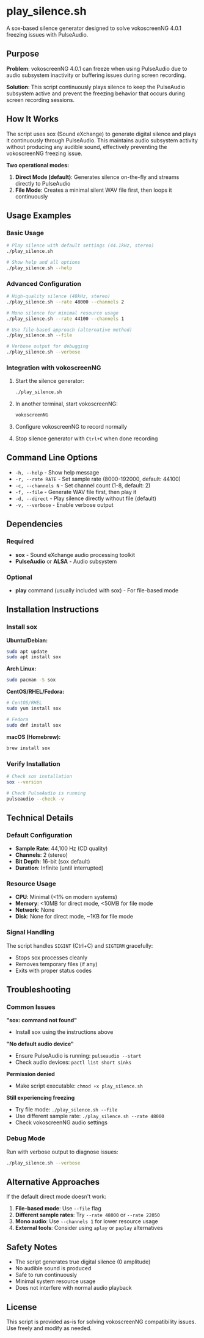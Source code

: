 # play_silence.sh

A sox-based silence generator designed to solve vokoscreenNG 4.0.1 freezing issues with PulseAudio.

## Purpose

**Problem**: vokoscreenNG 4.0.1 can freeze when using PulseAudio due to audio subsystem inactivity or buffering issues during screen recording.

**Solution**: This script continuously plays silence to keep the PulseAudio subsystem active and prevent the freezing behavior that occurs during screen recording sessions.

## How It Works

The script uses sox (Sound eXchange) to generate digital silence and plays it continuously through PulseAudio. This maintains audio subsystem activity without producing any audible sound, effectively preventing the vokoscreenNG freezing issue.

**Two operational modes:**

1. **Direct Mode (default)**: Generates silence on-the-fly and streams directly to PulseAudio
2. **File Mode**: Creates a minimal silent WAV file first, then loops it continuously

## Usage Examples

### Basic Usage

```bash
# Play silence with default settings (44.1kHz, stereo)
./play_silence.sh

# Show help and all options
./play_silence.sh --help
```

### Advanced Configuration

```bash
# High-quality silence (48kHz, stereo)
./play_silence.sh --rate 48000 --channels 2

# Mono silence for minimal resource usage
./play_silence.sh --rate 44100 --channels 1

# Use file-based approach (alternative method)
./play_silence.sh --file

# Verbose output for debugging
./play_silence.sh --verbose
```

### Integration with vokoscreenNG

1. Start the silence generator:
   ```bash
   ./play_silence.sh
   ```

2. In another terminal, start vokoscreenNG:
   ```bash
   vokoscreenNG
   ```

3. Configure vokoscreenNG to record normally
4. Stop silence generator with `Ctrl+C` when done recording

## Command Line Options

* `-h, --help` - Show help message
* `-r, --rate RATE` - Set sample rate (8000-192000, default: 44100)
* `-c, --channels N` - Set channel count (1-8, default: 2)
* `-f, --file` - Generate WAV file first, then play it
* `-d, --direct` - Play silence directly without file (default)
* `-v, --verbose` - Enable verbose output

## Dependencies

### Required

* **sox** - Sound eXchange audio processing toolkit
* **PulseAudio** or **ALSA** - Audio subsystem

### Optional

* **play** command (usually included with sox) - For file-based mode

## Installation Instructions

### Install sox

**Ubuntu/Debian:**
```bash
sudo apt update
sudo apt install sox
```

**Arch Linux:**
```bash
sudo pacman -S sox
```

**CentOS/RHEL/Fedora:**
```bash
# CentOS/RHEL
sudo yum install sox

# Fedora
sudo dnf install sox
```

**macOS (Homebrew):**
```bash
brew install sox
```

### Verify Installation

```bash
# Check sox installation
sox --version

# Check PulseAudio is running
pulseaudio --check -v
```

## Technical Details

### Default Configuration

* **Sample Rate**: 44,100 Hz (CD quality)
* **Channels**: 2 (stereo)
* **Bit Depth**: 16-bit (sox default)
* **Duration**: Infinite (until interrupted)

### Resource Usage

* **CPU**: Minimal (<1% on modern systems)
* **Memory**: <10MB for direct mode, <50MB for file mode
* **Network**: None
* **Disk**: None for direct mode, ~1KB for file mode

### Signal Handling

The script handles `SIGINT` (Ctrl+C) and `SIGTERM` gracefully:

* Stops sox processes cleanly
* Removes temporary files (if any)
* Exits with proper status codes

## Troubleshooting

### Common Issues

**"sox: command not found"**

* Install sox using the instructions above

**"No default audio device"**

* Ensure PulseAudio is running: `pulseaudio --start`
* Check audio devices: `pactl list short sinks`

**Permission denied**

* Make script executable: `chmod +x play_silence.sh`

**Still experiencing freezing**

* Try file mode: `./play_silence.sh --file`
* Use different sample rate: `./play_silence.sh --rate 48000`
* Check vokoscreenNG audio settings

### Debug Mode

Run with verbose output to diagnose issues:

```bash
./play_silence.sh --verbose
```

## Alternative Approaches

If the default direct mode doesn't work:

1. **File-based mode**: Use `--file` flag
2. **Different sample rates**: Try `--rate 48000` or `--rate 22050`
3. **Mono audio**: Use `--channels 1` for lower resource usage
4. **External tools**: Consider using `aplay` or `paplay` alternatives

## Safety Notes

* The script generates true digital silence (0 amplitude)
* No audible sound is produced
* Safe to run continuously
* Minimal system resource usage
* Does not interfere with normal audio playback

## License

This script is provided as-is for solving vokoscreenNG compatibility issues. Use freely and modify as needed.